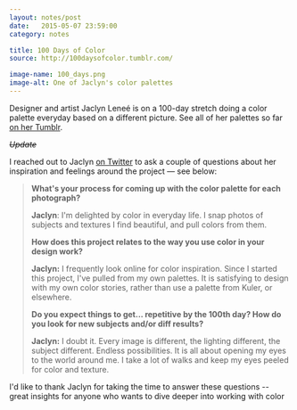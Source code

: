 ```yaml
---
layout: notes/post
date:   2015-05-07 23:59:00
category: notes

title: 100 Days of Color
source: http://100daysofcolor.tumblr.com/

image-name: 100_days.png
image-alt: One of Jaclyn's color palettes
---
```


Designer and artist Jaclyn Leneé is on a 100-day stretch doing a color palette everyday based on a different picture. See all of her palettes so far [on her Tumblr](http://100daysofcolor.tumblr.com/?ref=danielfosco-linklist).

_~~Update~~_

I reached out to Jaclyn [on Twitter](https://twitter.com/jaclynlenee) to ask a couple of questions about her inspiration and feelings around the project — see below:

>**What's your process for coming up with the color palette for each photograph?**
>
>**Jaclyn**: I'm delighted by color in everyday life. I snap photos of subjects and textures I find beautiful, and pull colors from them.
>
>**How does this project relates to the way you use color in your design work?**
>
>**Jaclyn:** I frequently look online for color inspiration. Since I started this project, I've pulled from my own palettes. It is satisfying to design with my own color stories, rather than use a palette from Kuler, or elsewhere.
>
>**Do you expect things to get... repetitive by the 100th day? How do you look for new subjects and/or diff results?**
>
>**Jaclyn:** I doubt it. Every image is different, the lighting different, the subject different. Endless possibilities. It is all about opening my eyes to the world around me. I take a lot of walks and keep my eyes peeled for color and texture.

I'd like to thank Jaclyn for taking the time to answer these questions -- great insights for anyone who wants to dive deeper into working with color <i class="twa twa twa-smiley"></i>